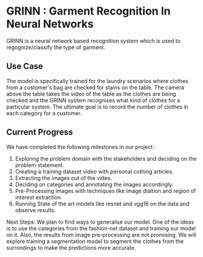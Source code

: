# GRINN : Garment Recognition In Neural Networks

GRINN is a neural network based recognition system which is used to regognize/classify the type of garment. 

## Use Case
The model is specifically trained for the laundry scenarios where clothes from a customer's bag are checked for stains on the table. The camera above the table takes the video of the table as the clothes are being checked and the GRINN system recognises what kind of clothes for a particular system. The ultimate goal is to record the number of clothes in each category for a customer. 

## Current Progress
We have completed the following milestones in our project : 
1. Exploring the problem domain with the stakeholders and deciding on the problem statement. 
2. Creating a training dataset video with personal cothing articles. 
3. Extracting the images out of the video. 
4. Deciding on categories and annotating the images accordingly. 
5. Pre-Processing images with techniques like image dialtion and region of interest extraction. 
6. Running State of the art models like resnet and vgg16 on the data and observe results. 


Next Steps:
We plan to find ways to generalise our model. One of the ideas is to use the categories from the fashion-net dataset and training our model on it. Also, the results from image pre-processing are not promising. We will explore training a segmentation model to segment the clothes from the surrondings to make the predictions more accurate. 

